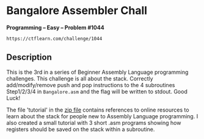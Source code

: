 # Bangalore Assembler Chall

**Programming – Easy – Problem #1044**

`https://ctflearn.com/challenge/1044`


## Description

This is the 3rd in a series of Beginner Assembly Language programming
challenges. This challenge is all about the stack. Correctly add/modify/remove
push and pop instructions to the 4 subroutines Step1/2/3/4 in `Bangalore.asm`
and the flag will be written to stdout. Good Luck!

The file 'tutorial' in the [zip file](./extra/bundle.zip) contains references to
online resources to learn about the stack for people new to Assembly Language
programming. I also created a small tutorial with 3 short .asm programs showing
how registers should be saved on the stack within a subroutine.
